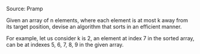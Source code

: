 Source: Pramp

Given an array of n elements, where each element is at most k away from its target position, devise an algorithm that sorts in an efficient manner.

For example, let us consider k is 2, an element at index 7 in the sorted array, can be at indexes 5, 6, 7, 8, 9 in the given array.
